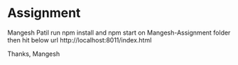 # Assignment
Mangesh Patil
run npm install and npm start on Mangesh-Assignment folder then hit below url
http://localhost:8011/index.html

Thanks, 
Mangesh
